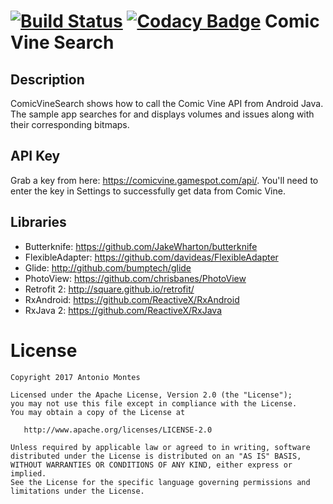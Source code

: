 [![Build Status](https://travis-ci.org/HerrDoktorBD/Android-ComicVineSearch.svg?branch=master)](https://travis-ci.org/HerrDoktorBD/Android-ComicVineSearch)
[![Codacy Badge](https://api.codacy.com/project/badge/Grade/f5e6dda286ac4a0fa9bb03fbc18a43bd)](https://www.codacy.com/app/HerrDoktorBD/Android-ComicVineSearch?utm_source=github.com&amp;utm_medium=referral&amp;utm_content=HerrDoktorBD/Android-ComicVineSearch&amp;utm_campaign=Badge_Grade)
Comic Vine Search
=================

## Description

ComicVineSearch shows how to call the Comic Vine API from Android Java.  The sample app searches for and displays volumes and issues along with their corresponding bitmaps.

## API Key

Grab a key from here: https://comicvine.gamespot.com/api/.  You'll need to enter the key in Settings to successfully get data from Comic Vine.

## Libraries

* Butterknife: https://github.com/JakeWharton/butterknife
* FlexibleAdapter: https://github.com/davideas/FlexibleAdapter
* Glide: http://github.com/bumptech/glide
* PhotoView: https://github.com/chrisbanes/PhotoView
* Retrofit 2: http://square.github.io/retrofit/
* RxAndroid: https://github.com/ReactiveX/RxAndroid
* RxJava 2: https://github.com/ReactiveX/RxJava

License
=======

    Copyright 2017 Antonio Montes

    Licensed under the Apache License, Version 2.0 (the "License");
    you may not use this file except in compliance with the License.
    You may obtain a copy of the License at

       http://www.apache.org/licenses/LICENSE-2.0

    Unless required by applicable law or agreed to in writing, software
    distributed under the License is distributed on an "AS IS" BASIS,
    WITHOUT WARRANTIES OR CONDITIONS OF ANY KIND, either express or implied.
    See the License for the specific language governing permissions and
    limitations under the License.